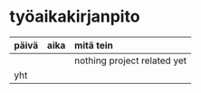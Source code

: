 # **työaikakirjanpito**
| päivä | aika | mitä tein |
| :----- | :---- | :--------- |
|  |   | nothing project related yet |
| yht |  | |
